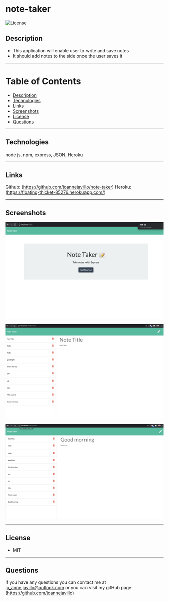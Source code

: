 # note-taker
![License](https://img.shields.io/badge/License-MIT-purple)

## Description 
- This application will enable user to write and save notes
- It should add notes to the side once the user saves it

 ---
# Table of Contents 

  - [Description](#Description)
  - [Technologies](#Technologies)
  - [Links](#Links)
  - [Screenshots](#Screenshots)
  - [License](#License)
  - [Questions](#questions)
---

## Technologies
node js, npm, express, JSON, Heroku

---
## Links
 Github: (https://github.com/joannejavillo/note-taker)
 Heroku: (https://floating-thicket-85276.herokuapp.com/)

---
## Screenshots
![screenshot-of-mainpage](./Assets/images/pictureone.png)

![screenshot-of-image-one](./Assets/images/picturetwo.png)

![screenshot-of-image-one](./Assets/images/picturethree.png)

---
## License
- MIT
---
## Questions
If you have any questions you can contact me at jo_anne.javillo@outlook.com or you can visit my gitHub page: (https://github.com/joannejavillo)